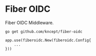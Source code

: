 # Fiber OIDC

Fiber OIDC Middleware.

`go get github.com/kncept/fiber-oidc`

```
app.use(fiberoidc.New(fiberoidc.Config{
    ...
}))
```
